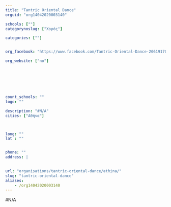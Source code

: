 ```yaml
---
title: "Tantric Oriental Dance"
orguid: "org14042020003140"

schools: [""]
categorynoslug: ["Χορός"]

categories: [""]


org_facebook: "https://www.facebook.com/Tantric-Oriental-Dance-2061917017193291"

org_website: ["no"]







count_schools: ""
logo: ""

description: "#N/A"
cities: ["Αθήνα"]



long: ""
lat : ""


phone: ""
address: |
    

url: "organisations/tantric-oriental-dance/athina/"
slug: "tantric-oriental-dance"
aliases:
    - /org14042020003140
---
```


#N/A
